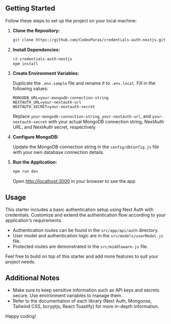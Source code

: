 ## Getting Started

Follow these steps to set up the project on your local machine:

1. **Clone the Repository:**

   ```bash
   git clone https://github.com/CodexParas/credentials-auth-nextjs.git
   ```

2. **Install Dependencies:**

   ```bash
   cd credentials-auth-nextjs
   npm install
   ```

3. **Create Environment Variables:**

   Duplicate the `.env.sample` file and rename it to `.env.local`. Fill in the following values:

   ```env
   MONGODB_URL=your-mongodb-connection-string
   NEXTAUTH_URL=your-nextauth-url
   NEXTAUTH_SECRET=your-nextauth-secret
   ```

   Replace `your-mongodb-connection-string`, `your-nextauth-url`, and `your-nextauth-secret` with your actual MongoDB connection string, NextAuth URL, and NextAuth secret, respectively.

4. **Configure MongoDB:**

   Update the MongoDB connection string in the `config/dbConfig.js` file with your own database connection details.

5. **Run the Application:**

   ```bash
   npm run dev
   ```

   Open [http://localhost:3000](http://localhost:3000) in your browser to see the app.

## Usage

This starter includes a basic authentication setup using Next Auth with credentials. Customize and extend the authentication flow according to your application's requirements.

- Authentication routes can be found in the `src/app/api/auth` directory.
- User model and authentication logic are in the `src/models/userModel.js` file.
- Protected routes are demonstrated in the `src/middleware.js` file.

Feel free to build on top of this starter and add more features to suit your project needs.

## Additional Notes

- Make sure to keep sensitive information such as API keys and secrets secure. Use environment variables to manage them.
- Refer to the documentation of each library (Next Auth, Mongoose, Tailwind CSS, bcryptjs, React Toastify) for more in-depth information.

Happy coding!